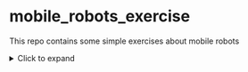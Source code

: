 # mobile_robots_exercise
This repo contains some simple exercises about mobile robots

<details>
  <summary>Click to expand</summary>
  whatever
</details>
